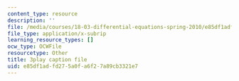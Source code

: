 ```yaml
---
content_type: resource
description: ''
file: /media/courses/18-03-differential-equations-spring-2010/e85df1adfd275a0fa6f27a89cb3321e7_e3FfmXtkppM.vtt
file_type: application/x-subrip
learning_resource_types: []
ocw_type: OCWFile
resourcetype: Other
title: 3play caption file
uid: e85df1ad-fd27-5a0f-a6f2-7a89cb3321e7
---
```

